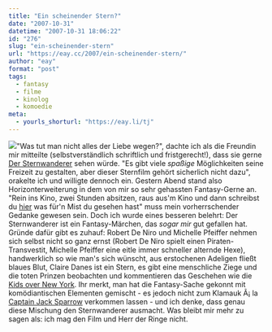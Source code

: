 ```yaml
---
title: "Ein scheinender Stern?"
date: "2007-10-31"
datetime: "2007-10-31 18:06:22"
id: "276"
slug: "ein-scheinender-stern"
url: "https://eay.cc/2007/ein-scheinender-stern/"
author: "eay"
format: "post"
tags:
  - fantasy
  - filme
  - kinolog
  - komoedie
meta:
  - yourls_shorturl: "https://eay.li/tj"
---
```


![](/uploads/2007/sternwanderer.jpg)"Was tut man nicht alles der Liebe wegen?", dachte ich als die Freundin mir mitteilte (selbstverständlich schriftlich und fristgerecht!), dass sie gerne [Der Sternwanderer](http://german.imdb.com/title/tt0486655/) sehen würde. "Es gibt viele _spaßige_ Möglichkeiten seine Freizeit zu gestalten, aber dieser Sternfilm gehört sicherlich nicht dazu", orakelte ich und willigte dennoch ein. Gestern Abend stand also Horizonterweiterung in dem von mir so sehr gehassten Fantasy-Gerne an. "Rein ins Kino, zwei Stunden absitzen, raus aus'm Kino und dann schreibst du [hier](http://eay.cc/) was für'n Mist du gesehen hast" muss mein vorherrschender Gedanke gewesen sein. Doch ich wurde eines besseren belehrt: Der Sternwanderer ist ein Fantasy-Märchen, das _sogar mir_ gut gefallen hat. Gründe dafür gibt es zuhauf: Robert De Niro und Michelle Pfeiffer nehmen sich selbst nicht so ganz ernst (Robert De Niro spielt einen Piraten-Transvestit, Michelle Pfeiffer eine eitle immer schneller alternde Hexe), handwerklich so wie man's sich wünscht, aus erstochenen Adeligen fließt blaues Blut, Claire Danes ist ein Stern, es gibt eine menschliche Ziege und die toten Prinzen beobachten und kommentieren das Geschehen wie die [Kids over New York](http://images.google.de/images?svnum=10&um=1&q=Kids+over+New+York). Ihr merkt, man hat die Fantasy-Sache gekonnt mit komödiantischen Elementen gemischt - es jedoch nicht zum Klamauk Ã¡ la [Captain Jack Sparrow](//eay.cc/2007/captain-jack-3/) verkommen lassen - und ich denke, dass genau diese Mischung den Sternwanderer ausmacht. Was bleibt mir mehr zu sagen als: ich mag den Film und Herr der Ringe nicht.
